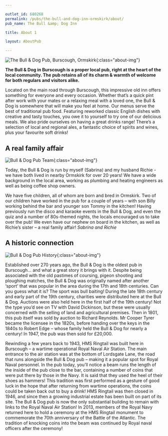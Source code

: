 ```yaml
---

outlet_id: 680268
permalink: /pubs/the-bull-and-dog-inn-ormskirk/about/
pub_name: The Bull &amp; Dog Inn

title: About 1

layout: AboutPub

---
```

		
	
![The Bull & Dog Pub, Burscough, Ormskirk](/pubs/680268_the_bull_and_dog_inn/assets/bullanddogfrontage.jpg){:class="about-img"}

**The Bull & Dog in Burscough is a proper local pub, right at the heart of the local community. The pub retains all of its charm & warmth of welcome for both regulars and visitors alike.**

Located on the main road through Burscough, this impressive old inn offers something for everyone and every occasion. Whether that’s a quick pint after work with your mates or a relaxing meal with a loved one, the Bull & Dog is somewhere that will make you feel at home.
Our menus serve the best of traditional pub food. Featuring reworked classic English dishes with creative and tasty touches, you owe it to yourself to try one of our delicious meals.
We also pride ourselves on having a great drinks range! There’s a selection of local and regional ales, a fantastic choice of spirits and wines, plus your favourite soft drinks!


## A real family affair
			
![Bull & Dog Pub Team](/pubs/680268_the_bull_and_dog_inn/assets/bullanddogteam.jpg){:class="about-img"}
	
Today, the Bull & Dog is run by myself (Sabrina) and my husband Richie - we have both lived in nearby Ormskirk for over 20 years!
We have a wide background in the local area, working as plumbing and heating engineers as well as being coffee shop owners.
		
We have five children, all of whom are born and bred in Ormskirk. Two of our children have worked in the pub for a couple of years – with son Billy working behind the bar and younger son Tommy in the kitchen!
Having previously run the disco and karaoke events in the Bull & Dog, and even the quiz and a number of 80s-themed nights, the locals encouraged us to take over the pub! We even have our nephew on board in the kitchen, as well as Richie’s sister – a real family affair!
*Sabrina and Richie*
		


## A historic connection
	
![Bull & Dog Pub History](/pubs/680268_the_bull_and_dog_inn/assets/bullanddoghistory.jpg){:class="about-img"}
			
Established over 270 years ago, the Bull & Dog is the oldest pub in Burscough… and what a great story it brings with it.
Despite being associated with the old pastimes of coursing, pigeon shooting and ploughing matches, the Bull & Dog was originally named after another ‘sport’ that was popular in the area during the 17th and 18th centuries. Can you guess what it is? The sport was bull baiting!
During the late 18th century and early part of the 19th century, charities were distributed here at the Bull & Dog. Auctions were also held here in the first half of the 19th century! Not the type you’d see on TV with David Dickinson, but these were usually concerned with the selling of land and agricultural premises.
Then in 1801, this pub itself was sold by auction to Richard Reynolds. Mr Cooper Tyrer became the licensee in the 1820s, before handing over the keys in the 1840s to Robert Edge – whose family held the Bull & Dog for nearly a century! In 1947, the pub was then sold for £20,000.	

Rewinding a few years back to 1943, HMS Ringtail was built here in Burscough – a wartime operational Royal Naval Air Station. The main entrance to the air station was at the bottom of Lordsgate Lane, the road that runs alongside the Bull & Dog pub – making it a popular spot for Royal Naval personnel.
In the pub today, you’ll notice a beam runs the length of the inside of the pub close to the bar, containing a number of coins that were put there by those in the Navy. It is said that they used the heel of their shoes as hammers! This tradition was first performed as a gesture of good luck in the hope that after returning from wartime operations, the coins could be taken back out to buy a drink!
HMS Ringtail was then closed in 1946, and since then a growing industrial estate has been built on part of its site. The Bull & Dog pub is now the only substantial building to remain with links to the Royal Naval Air Station!
In 2013, members of the Royal Navy returned here to hold a ceremony at the HMS Ringtail monument to commemorate the 70th anniversary of the Battle of the Atlantic. The tradition of knocking coins into the beam was continued by Royal naval officers after the ceremony!





